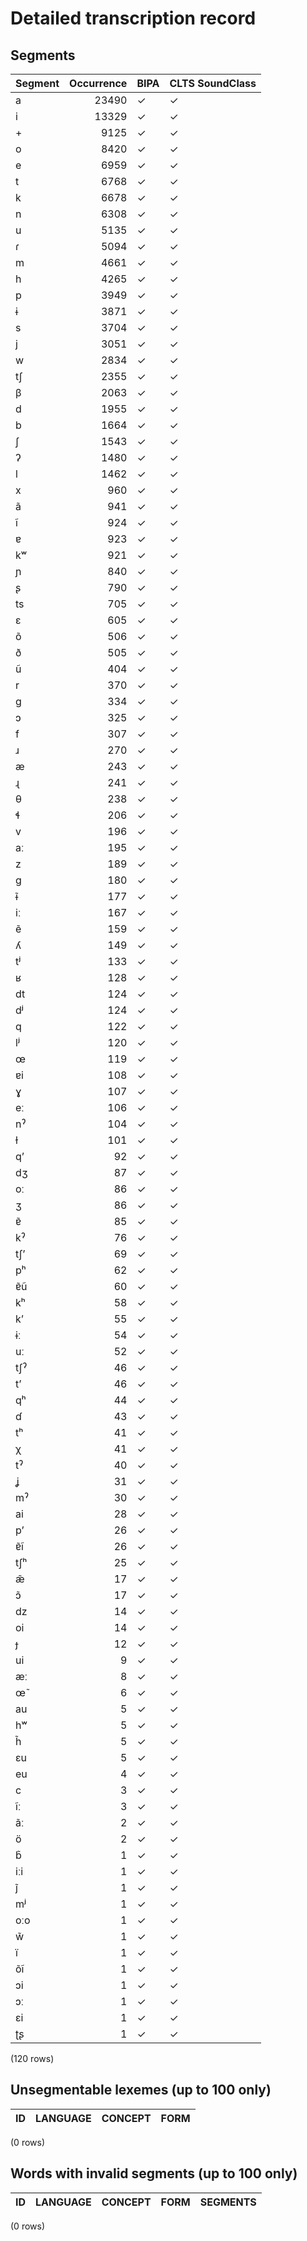 
# Detailed transcription record

## Segments

| Segment | Occurrence | BIPA | CLTS SoundClass |
|:----------|-------------:|:-------|:------------------|
| a | 23490 | ✓ | ✓ |
| i | 13329 | ✓ | ✓ |
| + | 9125 | ✓ | ✓ |
| o | 8420 | ✓ | ✓ |
| e | 6959 | ✓ | ✓ |
| t | 6768 | ✓ | ✓ |
| k | 6678 | ✓ | ✓ |
| n | 6308 | ✓ | ✓ |
| u | 5135 | ✓ | ✓ |
| ɾ | 5094 | ✓ | ✓ |
| m | 4661 | ✓ | ✓ |
| h | 4265 | ✓ | ✓ |
| p | 3949 | ✓ | ✓ |
| ɨ | 3871 | ✓ | ✓ |
| s | 3704 | ✓ | ✓ |
| j | 3051 | ✓ | ✓ |
| w | 2834 | ✓ | ✓ |
| tʃ | 2355 | ✓ | ✓ |
| β | 2063 | ✓ | ✓ |
| d | 1955 | ✓ | ✓ |
| b | 1664 | ✓ | ✓ |
| ʃ | 1543 | ✓ | ✓ |
| ʔ | 1480 | ✓ | ✓ |
| l | 1462 | ✓ | ✓ |
| x | 960 | ✓ | ✓ |
| ã | 941 | ✓ | ✓ |
| ĩ | 924 | ✓ | ✓ |
| ɐ | 923 | ✓ | ✓ |
| kʷ | 921 | ✓ | ✓ |
| ɲ | 840 | ✓ | ✓ |
| ʂ | 790 | ✓ | ✓ |
| ts | 705 | ✓ | ✓ |
| ɛ | 605 | ✓ | ✓ |
| õ | 506 | ✓ | ✓ |
| ð | 505 | ✓ | ✓ |
| ũ | 404 | ✓ | ✓ |
| r | 370 | ✓ | ✓ |
| g | 334 | ✓ | ✓ |
| ɔ | 325 | ✓ | ✓ |
| f | 307 | ✓ | ✓ |
| ɹ | 270 | ✓ | ✓ |
| æ | 243 | ✓ | ✓ |
| ɻ | 241 | ✓ | ✓ |
| θ | 238 | ✓ | ✓ |
| ɬ | 206 | ✓ | ✓ |
| v | 196 | ✓ | ✓ |
| aː | 195 | ✓ | ✓ |
| z | 189 | ✓ | ✓ |
| ɡ | 180 | ✓ | ✓ |
| ɨ̃ | 177 | ✓ | ✓ |
| iː | 167 | ✓ | ✓ |
| ẽ | 159 | ✓ | ✓ |
| ʎ | 149 | ✓ | ✓ |
| tʲ | 133 | ✓ | ✓ |
| ʁ | 128 | ✓ | ✓ |
| dt | 124 | ✓ | ✓ |
| dʲ | 124 | ✓ | ✓ |
| q | 122 | ✓ | ✓ |
| lʲ | 120 | ✓ | ✓ |
| œ | 119 | ✓ | ✓ |
| ɐi | 108 | ✓ | ✓ |
| ɣ | 107 | ✓ | ✓ |
| eː | 106 | ✓ | ✓ |
| nˀ | 104 | ✓ | ✓ |
| ɫ | 101 | ✓ | ✓ |
| qʼ | 92 | ✓ | ✓ |
| dʒ | 87 | ✓ | ✓ |
| oː | 86 | ✓ | ✓ |
| ʒ | 86 | ✓ | ✓ |
| ɐ̃ | 85 | ✓ | ✓ |
| kˀ | 76 | ✓ | ✓ |
| tʃʼ | 69 | ✓ | ✓ |
| pʰ | 62 | ✓ | ✓ |
| ɐ̃ũ | 60 | ✓ | ✓ |
| kʰ | 58 | ✓ | ✓ |
| kʼ | 55 | ✓ | ✓ |
| ɨː | 54 | ✓ | ✓ |
| uː | 52 | ✓ | ✓ |
| tʃˀ | 46 | ✓ | ✓ |
| tʼ | 46 | ✓ | ✓ |
| qʰ | 44 | ✓ | ✓ |
| ɗ | 43 | ✓ | ✓ |
| tʰ | 41 | ✓ | ✓ |
| χ | 41 | ✓ | ✓ |
| tˀ | 40 | ✓ | ✓ |
| ʝ | 31 | ✓ | ✓ |
| mˀ | 30 | ✓ | ✓ |
| ai | 28 | ✓ | ✓ |
| pʼ | 26 | ✓ | ✓ |
| ɐ̃ĩ | 26 | ✓ | ✓ |
| tʃʰ | 25 | ✓ | ✓ |
| æ̃ | 17 | ✓ | ✓ |
| ɔ̃ | 17 | ✓ | ✓ |
| dz | 14 | ✓ | ✓ |
| oi | 14 | ✓ | ✓ |
| ɟ | 12 | ✓ | ✓ |
| ui | 9 | ✓ | ✓ |
| æː | 8 | ✓ | ✓ |
| œ̃ | 6 | ✓ | ✓ |
| au | 5 | ✓ | ✓ |
| hʷ | 5 | ✓ | ✓ |
| h̃ | 5 | ✓ | ✓ |
| ɛu | 5 | ✓ | ✓ |
| eu | 4 | ✓ | ✓ |
| c | 3 | ✓ | ✓ |
| ĩː | 3 | ✓ | ✓ |
| ãː | 2 | ✓ | ✓ |
| ö | 2 | ✓ | ✓ |
| b̃ | 1 | ✓ | ✓ |
| iːi | 1 | ✓ | ✓ |
| j̃ | 1 | ✓ | ✓ |
| mʲ | 1 | ✓ | ✓ |
| oːo | 1 | ✓ | ✓ |
| w̃ | 1 | ✓ | ✓ |
| ï | 1 | ✓ | ✓ |
| õĩ | 1 | ✓ | ✓ |
| ɔi | 1 | ✓ | ✓ |
| ɔː | 1 | ✓ | ✓ |
| ɛi | 1 | ✓ | ✓ |
| ʈʂ | 1 | ✓ | ✓ |

(120 rows)



## Unsegmentable lexemes (up to 100 only)

| ID | LANGUAGE | CONCEPT | FORM |
|------|------------|-----------|--------|

(0 rows)



## Words with invalid segments (up to 100 only)

| ID | LANGUAGE | CONCEPT | FORM | SEGMENTS |
|------|------------|-----------|--------|------------|

(0 rows)


